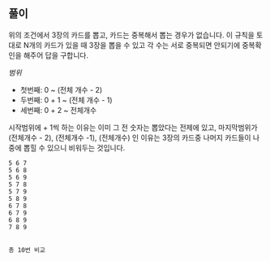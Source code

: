 ## 풀이

위의 조건에서 3장의 카드를 뽑고, 카드는 중복해서 뽑는 경우가 없습니다. 
이 규칙을 토대로 N개의 카드가 있을 때 3장을 뽑을 수 있고  각 수는 서로 중복되면 안되기에 중복확인을 해주어 답을 구합니다.

*범위*
* 첫번째: 0 ~ (전체 개수 - 2)
* 두번째: 0 + 1 ~ (전체 개수 - 1)
* 세번째: 0 + 2 ~ 전체개수

시작범위에 + 1씩 하는 이유는 이미 그 전 숫자는 뽑았다는 전제에 있고, 
마지막범위가 (전체개수 - 2), (전체개수 -1), (전체개수) 인 이유는 3장의 카드중 나머지 카드들이 나중에 뽑힐 수 있으니 비워두는 것입니다.

```
5 6 7
5 6 8
5 6 9
5 7 8
5 7 9
5 8 9
6 7 8
6 7 9
6 8 9
7 8 9


총 10번 비교
```

